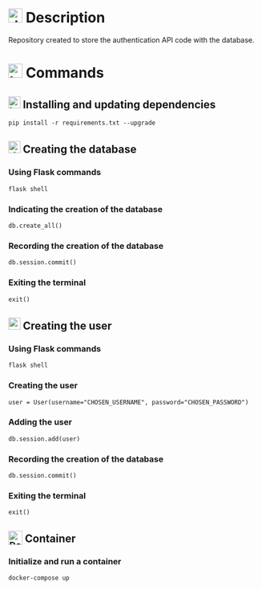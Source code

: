 # <img src="https://github.com/user-attachments/assets/caabfdf0-0f9e-44a3-8200-c6579fe87887" alt="description icon" width="28"> Description
Repository created to store the authentication API code with the database.

# <img src="https://github.com/user-attachments/assets/2bd91f82-43a7-44c6-8fb3-eaa3ca20089e" alt="terminal icon" width="28"> Commands

## <img src="https://github.com/user-attachments/assets/9bd14bb5-8e8c-4050-ac18-1383038c84a5" alt="books icon" width="24"> Installing and updating dependencies
```
pip install -r requirements.txt --upgrade
```

## <img src="https://github.com/user-attachments/assets/f8992568-f0e4-4f98-84f1-c877ff0d471b" alt="database icon" width="24"> Creating the database
### Using Flask commands
```
flask shell
```

### Indicating the creation of the database
```
db.create_all()
```

### Recording the creation of the database
```
db.session.commit()
```

### Exiting the terminal
```
exit()
```

## <img src="https://github.com/user-attachments/assets/df9d2ef7-42e7-4454-ac81-c92832d0c6dc" alt="user icon" width="24"> Creating the user
### Using Flask commands
```
flask shell
```

### Creating the user
```
user = User(username="CHOSEN_USERNAME", password="CHOSEN_PASSWORD")
```

### Adding the user
```
db.session.add(user)
```

### Recording the creation of the database
```
db.session.commit()
```

### Exiting the terminal
```
exit()
```

## <sub><img src="https://github.com/user-attachments/assets/7578230c-47a3-41c6-ac71-3925ddb5fc20" alt="Docker icon" width="28"></sub> Container
### Initialize and run a container
```
docker-compose up
```
